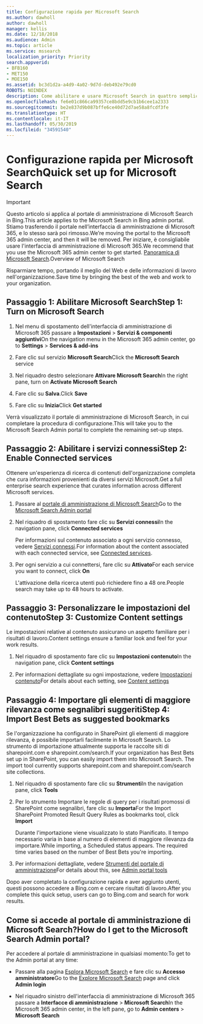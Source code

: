 ```yaml
---
title: Configurazione rapida per Microsoft Search
ms.author: dawholl
author: dawholl
manager: kellis
ms.date: 12/18/2018
ms.audience: Admin
ms.topic: article
ms.service: mssearch
localization_priority: Priority
search.appverid:
- BFB160
- MET150
- MOE150
ms.assetid: bc3d1d2a-a4d9-4a02-9d7d-deb492e79cd0
ROBOTS: NOINDEX
description: Come abilitare e usare Microsoft Search in quattro semplici passaggi.
ms.openlocfilehash: fe6e01c866ca99357ce8bdd5e9cb1b6cee1a2333
ms.sourcegitcommit: be2e837d9b087bffe6ce40d72d7ae58a8fcdf3fe
ms.translationtype: HT
ms.contentlocale: it-IT
ms.lasthandoff: 05/30/2019
ms.locfileid: "34591540"
---
```

# <a name="quick-set-up-for-microsoft-search"></a><span data-ttu-id="f6c83-103">Configurazione rapida per Microsoft Search</span><span class="sxs-lookup"><span data-stu-id="f6c83-103">Quick set up for Microsoft Search</span></span>

> [!IMPORTANT]
> <span data-ttu-id="f6c83-104">Questo articolo si applica al portale di amministrazione di Microsoft Search in Bing.</span><span class="sxs-lookup"><span data-stu-id="f6c83-104">This article applies to the Microsoft Search in Bing admin portal.</span></span> <span data-ttu-id="f6c83-105">Stiamo trasferendo il portale nell’interfaccia di amministrazione di Microsoft 365, e lo stesso sarà poi rimosso.</span><span class="sxs-lookup"><span data-stu-id="f6c83-105">We’re moving the portal to the Microsoft 365 admin center, and then it will be removed.</span></span> <span data-ttu-id="f6c83-106">Per iniziare, è consigliabile usare l'interfaccia di amministrazione di Microsoft 365.</span><span class="sxs-lookup"><span data-stu-id="f6c83-106">We recommend that you use the Microsoft 365 admin center to get started.</span></span> <span data-ttu-id="f6c83-107">[Panoramica di Microsoft Search](overview-microsoft-search.md).</span><span class="sxs-lookup"><span data-stu-id="f6c83-107">Overview of Microsoft Search</span></span>
    
<span data-ttu-id="f6c83-108">Risparmiare tempo, portando il meglio del Web e delle informazioni di lavoro nell'organizzazione.</span><span class="sxs-lookup"><span data-stu-id="f6c83-108">Save time by bringing the best of the web and work to your organization.</span></span>
  
## <a name="step-1-turn-on-microsoft-search"></a><span data-ttu-id="f6c83-109">Passaggio 1: Abilitare Microsoft Search</span><span class="sxs-lookup"><span data-stu-id="f6c83-109">Step 1: Turn on Microsoft Search</span></span>

1. <span data-ttu-id="f6c83-110">Nel menu di spostamento dell'interfaccia di amministrazione di Microsoft 365 passare a **Impostazioni** \> **Servizi &amp; componenti aggiuntivi**</span><span class="sxs-lookup"><span data-stu-id="f6c83-110">On the navigation menu in the Microsoft 365 admin center, go to **Settings** \> **Services &amp; add-ins**</span></span>
    
2. <span data-ttu-id="f6c83-111">Fare clic sul servizio **Microsoft Search**</span><span class="sxs-lookup"><span data-stu-id="f6c83-111">Click the **Microsoft Search** service</span></span> 
    
3. <span data-ttu-id="f6c83-112">Nel riquadro destro selezionare **Attivare Microsoft Search**</span><span class="sxs-lookup"><span data-stu-id="f6c83-112">In the right pane, turn on **Activate Microsoft Search**</span></span>
    
4. <span data-ttu-id="f6c83-113">Fare clic su **Salva**.</span><span class="sxs-lookup"><span data-stu-id="f6c83-113">Click **Save**</span></span>
    
5. <span data-ttu-id="f6c83-114">Fare clic su **Inizia**</span><span class="sxs-lookup"><span data-stu-id="f6c83-114">Click **Get started**</span></span>
  
<span data-ttu-id="f6c83-115">Verrà visualizzato il portale di amministrazione di Microsoft Search, in cui completare la procedura di configurazione.</span><span class="sxs-lookup"><span data-stu-id="f6c83-115">This will take you to the Microsoft Search Admin portal to complete the remaining set-up steps.</span></span>
    
## <a name="step-2-enable-connected-services"></a><span data-ttu-id="f6c83-116">Passaggio 2: Abilitare i servizi connessi</span><span class="sxs-lookup"><span data-stu-id="f6c83-116">Step 2: Enable Connected services</span></span>

<span data-ttu-id="f6c83-117">Ottenere un'esperienza di ricerca di contenuti dell'organizzazione completa che cura informazioni provenienti da diversi servizi Microsoft.</span><span class="sxs-lookup"><span data-stu-id="f6c83-117">Get a full enterprise search experience that curates information across different Microsoft services.</span></span>
  
1. <span data-ttu-id="f6c83-118">Passare al [portale di amministrazione di Microsoft Search](https://www.bingforbusiness.com/admin)</span><span class="sxs-lookup"><span data-stu-id="f6c83-118">Go to the [Microsoft Search Admin portal](https://www.bingforbusiness.com/admin)</span></span>
    
2. <span data-ttu-id="f6c83-119">Nel riquadro di spostamento fare clic su **Servizi connessi**</span><span class="sxs-lookup"><span data-stu-id="f6c83-119">In the navigation pane, click **Connected services**</span></span>
    
    <span data-ttu-id="f6c83-120">Per informazioni sul contenuto associato a ogni servizio connesso, vedere [Servizi connessi](connected-services.md).</span><span class="sxs-lookup"><span data-stu-id="f6c83-120">For information about the content associated with each connected service, see [Connected services](connected-services.md).</span></span>
    
3. <span data-ttu-id="f6c83-121">Per ogni servizio a cui connettersi, fare clic su **Attivato**</span><span class="sxs-lookup"><span data-stu-id="f6c83-121">For each service you want to connect, click **On**</span></span>
    
    <span data-ttu-id="f6c83-122">L'attivazione della ricerca utenti può richiedere fino a 48 ore.</span><span class="sxs-lookup"><span data-stu-id="f6c83-122">People search may take up to 48 hours to activate.</span></span>
    
## <a name="step-3-customize-content-settings"></a><span data-ttu-id="f6c83-123">Passaggio 3: Personalizzare le impostazioni del contenuto</span><span class="sxs-lookup"><span data-stu-id="f6c83-123">Step 3: Customize Content settings</span></span>

<span data-ttu-id="f6c83-124">Le impostazioni relative al contenuto assicurano un aspetto familiare per i risultati di lavoro.</span><span class="sxs-lookup"><span data-stu-id="f6c83-124">Content settings ensure a familiar look and feel for your work results.</span></span> 
  
1. <span data-ttu-id="f6c83-125">Nel riquadro di spostamento fare clic su **Impostazioni contenuto**</span><span class="sxs-lookup"><span data-stu-id="f6c83-125">In the navigation pane, click **Content settings**</span></span>
    
2. <span data-ttu-id="f6c83-126">Per informazioni dettagliate su ogni impostazione, vedere [Impostazioni contenuto](content-settings.md)</span><span class="sxs-lookup"><span data-stu-id="f6c83-126">For details about each setting, see [Content settings](content-settings.md)</span></span>
    
## <a name="step-4-import-best-bets-as-suggested-bookmarks"></a><span data-ttu-id="f6c83-127">Passaggio 4: Importare gli elementi di maggiore rilevanza come segnalibri suggeriti</span><span class="sxs-lookup"><span data-stu-id="f6c83-127">Step 4: Import Best Bets as suggested bookmarks</span></span>

<span data-ttu-id="f6c83-p102">Se l'organizzazione ha configurato in SharePoint gli elementi di maggiore rilevanza, è possibile importarli facilmente in Microsoft Search. Lo strumento di importazione attualmente supporta le raccolte siti di sharepoint.com e sharepoint.com/search.</span><span class="sxs-lookup"><span data-stu-id="f6c83-p102">If your organization has Best Bets set up in SharePoint, you can easily import them into Microsoft Search. The import tool currently supports sharepoint.com and sharepoint.com/search site collections.</span></span> 
  
1. <span data-ttu-id="f6c83-130">Nel riquadro di spostamento fare clic su **Strumenti**</span><span class="sxs-lookup"><span data-stu-id="f6c83-130">In the navigation pane, click **Tools**</span></span>
    
2. <span data-ttu-id="f6c83-131">Per lo strumento Importare le regole di query per i risultati promossi di SharePoint come segnalibri, fare clic su **Importa**</span><span class="sxs-lookup"><span data-stu-id="f6c83-131">For the Import SharePoint Promoted Result Query Rules as bookmarks tool, click **Import**</span></span>
    
    <span data-ttu-id="f6c83-p103">Durante l'importazione viene visualizzato lo stato Pianificato. Il tempo necessario varia in base al numero di elementi di maggiore rilevanza da importare.</span><span class="sxs-lookup"><span data-stu-id="f6c83-p103">While importing, a Scheduled status appears. The required time varies based on the number of Best Bets you're importing.</span></span>
    
3. <span data-ttu-id="f6c83-134">Per informazioni dettagliate, vedere [Strumenti del portale di amministrazione](admin-portal-tools.md)</span><span class="sxs-lookup"><span data-stu-id="f6c83-134">For details about this, see [Admin portal tools](admin-portal-tools.md)</span></span>
    
<span data-ttu-id="f6c83-135">Dopo aver completato la configurazione rapida e aver aggiunto utenti, questi possono accedere a Bing.com e cercare risultati di lavoro.</span><span class="sxs-lookup"><span data-stu-id="f6c83-135">After you complete this quick setup, users can go to Bing.com and search for work results.</span></span> 
  
## <a name="how-do-i-get-to-the-microsoft-search-admin-portal"></a><span data-ttu-id="f6c83-136">Come si accede al portale di amministrazione di Microsoft Search?</span><span class="sxs-lookup"><span data-stu-id="f6c83-136">How do I get to the Microsoft Search Admin portal?</span></span>

<span data-ttu-id="f6c83-137">Per accedere al portale di amministrazione in qualsiasi momento:</span><span class="sxs-lookup"><span data-stu-id="f6c83-137">To get to the Admin portal at any time:</span></span>
  
- <span data-ttu-id="f6c83-138">Passare alla pagina [Esplora Microsoft Search](https://www.bing.com/business/explore) e fare clic su **Accesso amministratore**</span><span class="sxs-lookup"><span data-stu-id="f6c83-138">Go to the [Explore Microsoft Search](https://www.bing.com/business/explore) page and click **Admin login**</span></span>
    
- <span data-ttu-id="f6c83-139">Nel riquadro sinistro dell'interfaccia di amministrazione di Microsoft 365 passare a **Interfacce di amministrazione** \> **Microsoft Search**</span><span class="sxs-lookup"><span data-stu-id="f6c83-139">In the Microsoft 365 admin center, in the left pane, go to **Admin centers** \> **Microsoft Search**</span></span>

  

